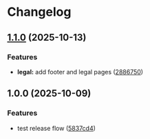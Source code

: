 # Changelog

## [1.1.0](https://github.com/Will-404-debug/Katana-Forge/compare/v1.0.0...v1.1.0) (2025-10-13)


### Features

* **legal:** add footer and legal pages ([2886750](https://github.com/Will-404-debug/Katana-Forge/commit/288675009cb932ac874db735b2927ecd41e2a7e9))

## 1.0.0 (2025-10-09)


### Features

* test release flow ([5837cd4](https://github.com/Will-404-debug/Katana-Forge/commit/5837cd4a4b00cd039c5a242e05d096e7a547f1dd))
